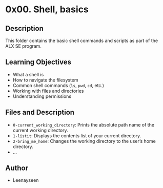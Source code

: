 # 0x00. Shell, basics

## Description
This folder contains the basic shell commands and scripts as part of the ALX SE program.

## Learning Objectives
- What a shell is
- How to navigate the filesystem
- Common shell commands (`ls`, `pwd`, `cd`, etc.)
- Working with files and directories
- Understanding permissions

## Files and Description
- `0-current_working_directory`: Prints the absolute path name of the current working directory.
- `1-listit`: Displays the contents list of your current directory.
- `2-bring_me_home`: Changes the working directory to the user’s home directory.
- ...

## Author
- Leenayseen
